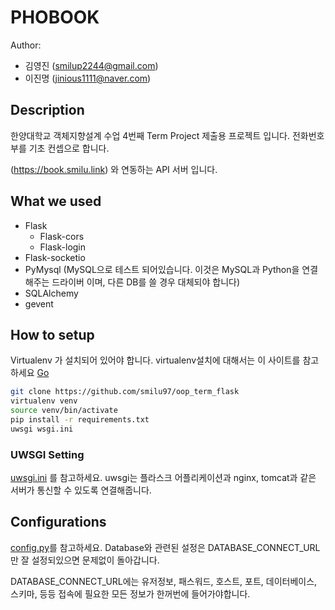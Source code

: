 # PHOBOOK

Author:

* 김영진 (smilup2244@gmail.com)
* 이진명 (jinious1111@naver.com)

## Description

한양대학교 객체지향설계 수업 4번째 Term Project 제출용 프로젝트 입니다. 전화번호부를 기초 컨셉으로 합니다.

(https://book.smilu.link) 와 연동하는 API 서버 입니다.

## What we used

* Flask
  * Flask-cors
  * Flask-login
* Flask-socketio
* PyMysql (MySQL으로 테스트 되어있습니다. 이것은 MySQL과 Python을 연결해주는 드라이버 이며, 다른 DB를 쓸 경우 대체되야 합니다)
* SQLAlchemy
* gevent

## How to setup

Virtualenv 가 설치되어 있어야 합니다. virtualenv설치에 대해서는 이 사이트를 참고하세요 [Go](https://virtualenv.pypa.io/en/stable/)

```sh
git clone https://github.com/smilu97/oop_term_flask
virtualenv venv
source venv/bin/activate
pip install -r requirements.txt
uwsgi wsgi.ini
```

### UWSGI Setting

[uwsgi.ini](./uwsgi.ini) 를 참고하세요. uwsgi는 플라스크 어플리케이션과 nginx, tomcat과 같은 서버가 통신할 수 있도록 연결해줍니다.

## Configurations

[config.py](./config.py)를 참고하세요. Database와 관련된 설정은 DATABASE_CONNECT_URL 만 잘 설정되있으면 문제없이 돌아갑니다.

DATABASE_CONNECT_URL에는 유저정보, 패스워드, 호스트, 포트, 데이터베이스, 스키마, 등등 접속에 필요한 모든 정보가 한꺼번에 들어가야합니다.